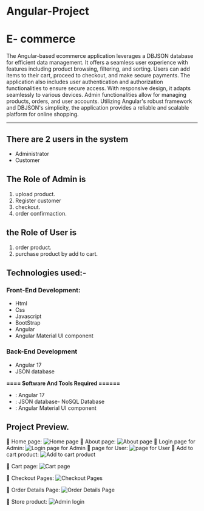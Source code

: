 # Angular-Project
# E- commerce


The Angular-based ecommerce application leverages a DBJSON database for efficient data management. It offers a seamless user experience with features including product browsing, filtering, and sorting. Users can add items to their cart, proceed to checkout, and make secure payments. The application also includes user authentication and authorization functionalities to ensure secure access. With responsive design, it adapts seamlessly to various devices. Admin functionalities allow for managing products, orders, and user accounts. Utilizing Angular's robust framework and DBJSON's simplicity, the application provides a reliable and scalable platform for online shopping.
-----------------   ---------------------------------------------
## There are 2 users in the system

- Administrator
- Customer

## The Role of Admin is
1. upload product.
2. Register customer
3. checkout.
4. order confirmaction.
## the Role of User is
1. order product.
2. purchase product by add to cart.


## Technologies used:-
### Front-End Development:
- Html
- Css
- Javascript
- BootStrap
- Angular
- Angular Material UI component
### Back-End Development
- Angular 17
- JSON database


**==== Software And Tools Required ======**
- :  Angular 17
- :  JSON database- NoSQL Database
- :  Angular Material UI component



Project Preview.
---------------------------------------------------------------------
:pushpin: Home page:
![ Home page](https://github.com/SadlyAhamed/Angular-Project/blob/main/Screenshots/Screenshot%20(3).png)
:pushpin: About page:
![About page](https://github.com/SadlyAhamed/Angular-Project/blob/main/Screenshots/Screenshot%20(7).png)
:pushpin: Login page for Admin:
![ Login page for Admin](https://github.com/SadlyAhamed/Angular-Project/blob/main/Screenshot%20(5).png)
:pushpin: page for User:
![ page for User](https://github.com/SadlyAhamed/Angular-Project/blob/main/Screenshots/Screenshot%20(8).png)
:pushpin: Add to cart product:
![ Add to cart product](https://github.com/SadlyAhamed/Angular-Project/blob/main/Screenshots/Screenshot%20(4).png)

:pushpin: Cart page:
![ Cart page](https://github.com/SadlyAhamed/Angular-Project/blob/main/Screenshots/Screenshot%20(9).png)

:pushpin: Checkout Pages:
![ Checkout Pages](https://github.com/SadlyAhamed/Angular-Project/blob/main/Screenshots/Screenshot%20(10).png)

:pushpin: Order Details Page:
![ Order Details Page](https://github.com/SadlyAhamed/Angular-Project/blob/main/Screenshots/Screenshot%20(11).png)

:pushpin: Store product:
![  Admin login](https://github.com/SadlyAhamed/Angular-Project/blob/main/Screenshots/Screenshot%20(6).png)

